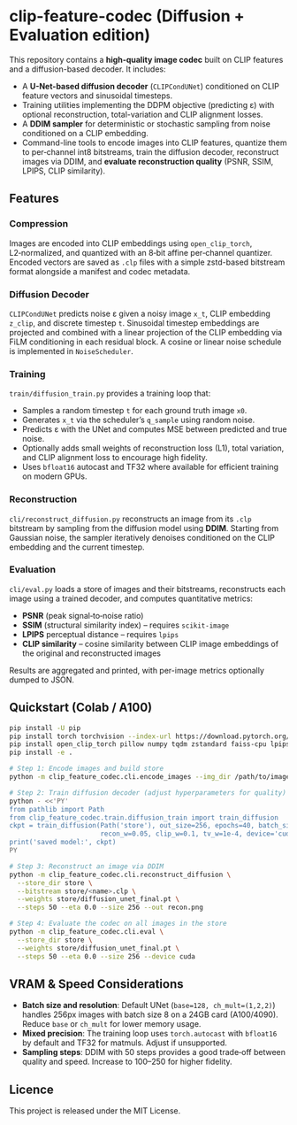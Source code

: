# clip-feature-codec (Diffusion + Evaluation edition)

This repository contains a **high-quality image codec** built on CLIP features and a diffusion-based decoder. It includes:

* A **U-Net-based diffusion decoder** (`CLIPCondUNet`) conditioned on CLIP feature vectors and sinusoidal timesteps.
* Training utilities implementing the DDPM objective (predicting ε) with optional reconstruction, total-variation and CLIP alignment losses.
* A **DDIM sampler** for deterministic or stochastic sampling from noise conditioned on a CLIP embedding.
* Command-line tools to encode images into CLIP features, quantize them to per‑channel int8 bitstreams, train the diffusion decoder, reconstruct images via DDIM, and **evaluate reconstruction quality** (PSNR, SSIM, LPIPS, CLIP similarity).

## Features

### Compression
Images are encoded into CLIP embeddings using `open_clip_torch`, L2‑normalized, and quantized with an 8‑bit affine per‑channel quantizer. Encoded vectors are saved as `.clp` files with a simple zstd-based bitstream format alongside a manifest and codec metadata.

### Diffusion Decoder
`CLIPCondUNet` predicts noise ε given a noisy image `x_t`, CLIP embedding `z_clip`, and discrete timestep `t`. Sinusoidal timestep embeddings are projected and combined with a linear projection of the CLIP embedding via FiLM conditioning in each residual block. A cosine or linear noise schedule is implemented in `NoiseScheduler`.

### Training
`train/diffusion_train.py` provides a training loop that:

* Samples a random timestep `t` for each ground truth image `x0`.
* Generates `x_t` via the scheduler’s `q_sample` using random noise.
* Predicts ε with the UNet and computes MSE between predicted and true noise.
* Optionally adds small weights of reconstruction loss (L1), total variation, and CLIP alignment loss to encourage high fidelity.
* Uses `bfloat16` autocast and TF32 where available for efficient training on modern GPUs.

### Reconstruction
`cli/reconstruct_diffusion.py` reconstructs an image from its `.clp` bitstream by sampling from the diffusion model using **DDIM**. Starting from Gaussian noise, the sampler iteratively denoises conditioned on the CLIP embedding and the current timestep.

### Evaluation
`cli/eval.py` loads a store of images and their bitstreams, reconstructs each image using a trained decoder, and computes quantitative metrics:

* **PSNR** (peak signal‑to‑noise ratio)
* **SSIM** (structural similarity index) – requires `scikit-image`
* **LPIPS** perceptual distance – requires `lpips`
* **CLIP similarity** – cosine similarity between CLIP image embeddings of the original and reconstructed images

Results are aggregated and printed, with per-image metrics optionally dumped to JSON.

## Quickstart (Colab / A100)

```bash
pip install -U pip
pip install torch torchvision --index-url https://download.pytorch.org/whl/cu121
pip install open_clip_torch pillow numpy tqdm zstandard faiss-cpu lpips scikit-image
pip install -e .

# Step 1: Encode images and build store
python -m clip_feature_codec.cli.encode_images --img_dir /path/to/images --out_dir store

# Step 2: Train diffusion decoder (adjust hyperparameters for quality)
python - <<'PY'
from pathlib import Path
from clip_feature_codec.train.diffusion_train import train_diffusion
ckpt = train_diffusion(Path('store'), out_size=256, epochs=40, batch_size=8, timesteps=1000,
                       recon_w=0.05, clip_w=0.1, tv_w=1e-4, device='cuda')
print('saved model:', ckpt)
PY

# Step 3: Reconstruct an image via DDIM
python -m clip_feature_codec.cli.reconstruct_diffusion \
  --store_dir store \
  --bitstream store/<name>.clp \
  --weights store/diffusion_unet_final.pt \
  --steps 50 --eta 0.0 --size 256 --out recon.png

# Step 4: Evaluate the codec on all images in the store
python -m clip_feature_codec.cli.eval \
  --store_dir store \
  --weights store/diffusion_unet_final.pt \
  --steps 50 --eta 0.0 --size 256 --device cuda
```

## VRAM & Speed Considerations
* **Batch size and resolution**: Default UNet (`base=128, ch_mult=(1,2,2)`) handles 256px images with batch size 8 on a 24GB card (A100/4090). Reduce `base` or `ch_mult` for lower memory usage.
* **Mixed precision**: The training loop uses `torch.autocast` with `bfloat16` by default and TF32 for matmuls. Adjust if unsupported.
* **Sampling steps**: DDIM with 50 steps provides a good trade‑off between quality and speed. Increase to 100–250 for higher fidelity.

## Licence

This project is released under the MIT License.